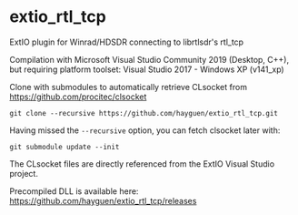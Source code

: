 # extio_rtl_tcp
ExtIO plugin for Winrad/HDSDR connecting to librtlsdr's rtl_tcp

Compilation with Microsoft Visual Studio Community 2019 (Desktop, C++),
but requiring platform toolset: Visual Studio 2017 - Windows XP (v141_xp)

Clone with submodules to automatically retrieve CLsocket from https://github.com/procitec/clsocket

```
git clone --recursive https://github.com/hayguen/extio_rtl_tcp.git
```

Having missed the `--recursive` option, you can fetch clsocket later with:

```
git submodule update --init
```


The CLsocket files are directly referenced from the ExtIO Visual Studio project.

Precompiled DLL is available here: https://github.com/hayguen/extio_rtl_tcp/releases

